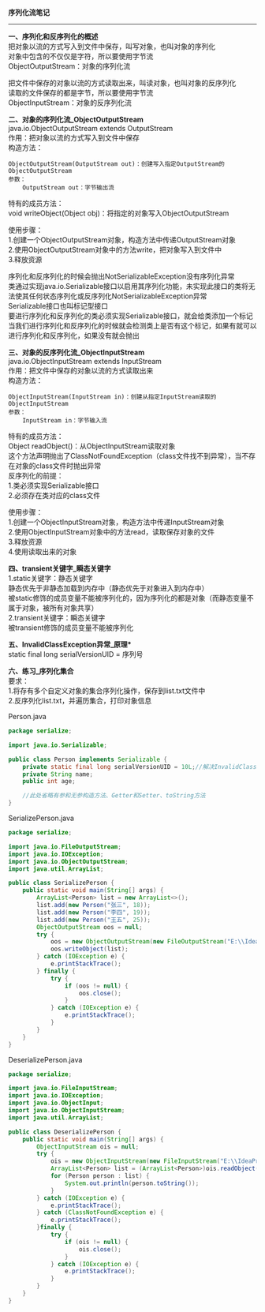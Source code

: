 **序列化流笔记**  

----------


**一、序列化和反序列化的概述**  
把对象以流的方式写入到文件中保存，叫写对象，也叫对象的序列化  
对象中包含的不仅仅是字符，所以要使用字节流  
ObjectOutputStream：对象的序列化流  

把文件中保存的对象以流的方式读取出来，叫读对象，也叫对象的反序列化  
读取的文件保存的都是字节，所以要使用字节流  
ObjectInputStream：对象的反序列化流  

**二、对象的序列化流_ObjectOutputStream**  
java.io.ObjectOutputStream extends OutputStream  
作用：把对象以流的方式写入到文件中保存  
构造方法：  

    ObjectOutputStream(OutputStream out)：创建写入指定OutputStream的ObjectOutputStream
    参数：
        OutputStream out：字节输出流

特有的成员方法：  
void writeObject(Object obj)：将指定的对象写入ObjectOutputStream  

使用步骤：  
1.创建一个ObjectOutputStream对象，构造方法中传递OutputStream对象  
2.使用ObjectOutputStream对象中的方法write，把对象写入到文件中  
3.释放资源  

序列化和反序列化的时候会抛出NotSerializableException没有序列化异常  
类通过实现java.io.Serializable接口以启用其序列化功能，未实现此接口的类将无法使其任何状态序列化或反序列化NotSerializableException异常  
Serializable接口也叫标记型接口  
要进行序列化和反序列化的类必须实现Serializable接口，就会给类添加一个标记  
当我们进行序列化和反序列化的时候就会检测类上是否有这个标记，如果有就可以进行序列化和反序列化，如果没有就会抛出  

**三、对象的反序列化流_ObjectInputStream**  
java.io.ObjectInputStream extends InputStream  
作用：把文件中保存的对象以流的方式读取出来  
构造方法：  

    ObjectInputStream(InputStream in)：创建从指定InputStream读取的ObjectInputStream
    参数：
        InputStream in：字节输入流

特有的成员方法：  
Object readObject()：从ObjectInputStream读取对象  
这个方法声明抛出了ClassNotFoundException（class文件找不到异常），当不存在对象的class文件时抛出异常  
反序列化的前提：  
1.类必须实现Serializable接口  
2.必须存在类对应的class文件  

使用步骤：  
1.创建一个ObjectInputStream对象，构造方法中传递InputStream对象  
2.使用ObjectInputStream对象中的方法read，读取保存对象的文件  
3.释放资源  
4.使用读取出来的对象  

**四、transient关键字_瞬态关键字**  
1.static关键字：静态关键字  
静态优先于非静态加载到内存中（静态优先于对象进入到内存中）  
被static修饰的成员变量不能被序列化的，因为序列化的都是对象（而静态变量不属于对象，被所有对象共享）  
2.transient关键字：瞬态关键字  
被transient修饰的成员变量不能被序列化  

**五、InvalidClassException异常_原理\***  
static final long serialVersionUID = 序列号  

**六、练习_序列化集合**  
要求：  
1.将存有多个自定义对象的集合序列化操作，保存到list.txt文件中  
2.反序列化list.txt，并遍历集合，打印对象信息  

Person.java  

```java
package serialize;

import java.io.Serializable;

public class Person implements Serializable {
    private static final long serialVersionUID = 10L;//解决InvalidClassException异常
    private String name;
    public int age;

    //此处省略有参和无参构造方法、Getter和Setter、toString方法
}
```

SerializePerson.java  

```java
package serialize;

import java.io.FileOutputStream;
import java.io.IOException;
import java.io.ObjectOutputStream;
import java.util.ArrayList;

public class SerializePerson {
    public static void main(String[] args) {
        ArrayList<Person> list = new ArrayList<>();
        list.add(new Person("张三", 18));
        list.add(new Person("李四", 19));
        list.add(new Person("王五", 25));
        ObjectOutputStream oos = null;
        try {
            oos = new ObjectOutputStream(new FileOutputStream("E:\\IdeaProjects\\basic-code\\day0814-code\\src\\serialize\\list.txt"));
            oos.writeObject(list);
        } catch (IOException e) {
            e.printStackTrace();
        } finally {
            try {
                if (oos != null) {
                    oos.close();
                }
            } catch (IOException e) {
                e.printStackTrace();
            }
        }
    }
}
```

DeserializePerson.java  

```java
package serialize;

import java.io.FileInputStream;
import java.io.IOException;
import java.io.ObjectInput;
import java.io.ObjectInputStream;
import java.util.ArrayList;

public class DeserializePerson {
    public static void main(String[] args) {
        ObjectInputStream ois = null;
        try {
            ois = new ObjectInputStream(new FileInputStream("E:\\IdeaProjects\\basic-code\\day0814-code\\src\\serialize\\list.txt"));
            ArrayList<Person> list = (ArrayList<Person>)ois.readObject();
            for (Person person : list) {
                System.out.println(person.toString());
            }
        } catch (IOException e) {
            e.printStackTrace();
        } catch (ClassNotFoundException e) {
            e.printStackTrace();
        }finally {
            try {
                if (ois != null) {
                    ois.close();
                }
            } catch (IOException e) {
                e.printStackTrace();
            }
        }
    }
}

```